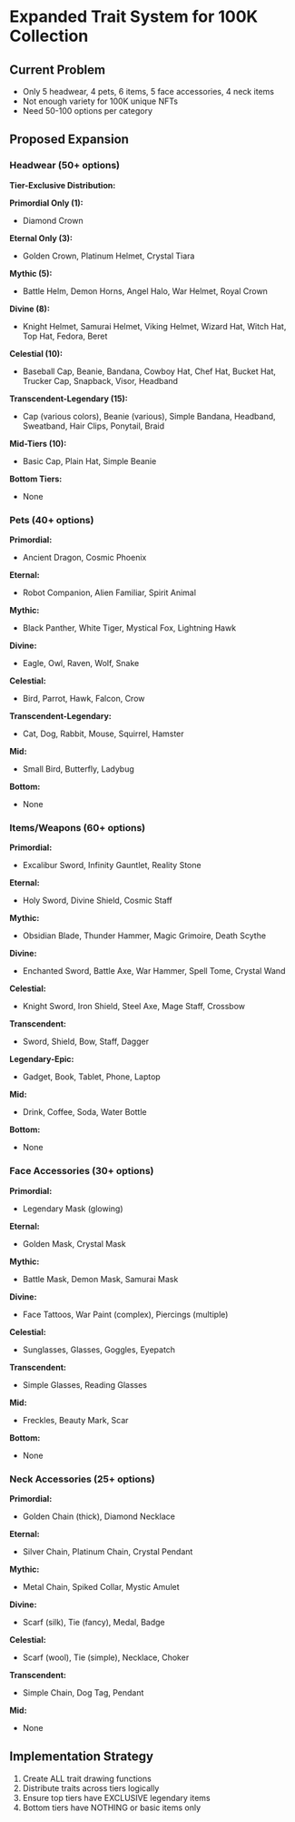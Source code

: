 # Expanded Trait System for 100K Collection

## Current Problem
- Only 5 headwear, 4 pets, 6 items, 5 face accessories, 4 neck items
- Not enough variety for 100K unique NFTs
- Need 50-100 options per category

## Proposed Expansion

### Headwear (50+ options)
**Tier-Exclusive Distribution:**

**Primordial Only (1):**
- Diamond Crown

**Eternal Only (3):**
- Golden Crown, Platinum Helmet, Crystal Tiara

**Mythic (5):**
- Battle Helm, Demon Horns, Angel Halo, War Helmet, Royal Crown

**Divine (8):**
- Knight Helmet, Samurai Helmet, Viking Helmet, Wizard Hat, Witch Hat, Top Hat, Fedora, Beret

**Celestial (10):**
- Baseball Cap, Beanie, Bandana, Cowboy Hat, Chef Hat, Bucket Hat, Trucker Cap, Snapback, Visor, Headband

**Transcendent-Legendary (15):**
- Cap (various colors), Beanie (various), Simple Bandana, Headband, Sweatband, Hair Clips, Ponytail, Braid

**Mid-Tiers (10):**
- Basic Cap, Plain Hat, Simple Beanie

**Bottom Tiers:**
- None

### Pets (40+ options)
**Primordial:**
- Ancient Dragon, Cosmic Phoenix

**Eternal:**
- Robot Companion, Alien Familiar, Spirit Animal

**Mythic:**
- Black Panther, White Tiger, Mystical Fox, Lightning Hawk

**Divine:**
- Eagle, Owl, Raven, Wolf, Snake

**Celestial:**
- Bird, Parrot, Hawk, Falcon, Crow

**Transcendent-Legendary:**
- Cat, Dog, Rabbit, Mouse, Squirrel, Hamster

**Mid:**
- Small Bird, Butterfly, Ladybug

**Bottom:**
- None

### Items/Weapons (60+ options)
**Primordial:**
- Excalibur Sword, Infinity Gauntlet, Reality Stone

**Eternal:**
- Holy Sword, Divine Shield, Cosmic Staff

**Mythic:**
- Obsidian Blade, Thunder Hammer, Magic Grimoire, Death Scythe

**Divine:**
- Enchanted Sword, Battle Axe, War Hammer, Spell Tome, Crystal Wand

**Celestial:**
- Knight Sword, Iron Shield, Steel Axe, Mage Staff, Crossbow

**Transcendent:**
- Sword, Shield, Bow, Staff, Dagger

**Legendary-Epic:**
- Gadget, Book, Tablet, Phone, Laptop

**Mid:**
- Drink, Coffee, Soda, Water Bottle

**Bottom:**
- None

### Face Accessories (30+ options)
**Primordial:**
- Legendary Mask (glowing)

**Eternal:**
- Golden Mask, Crystal Mask

**Mythic:**
- Battle Mask, Demon Mask, Samurai Mask

**Divine:**
- Face Tattoos, War Paint (complex), Piercings (multiple)

**Celestial:**
- Sunglasses, Glasses, Goggles, Eyepatch

**Transcendent:**
- Simple Glasses, Reading Glasses

**Mid:**
- Freckles, Beauty Mark, Scar

**Bottom:**
- None

### Neck Accessories (25+ options)
**Primordial:**
- Golden Chain (thick), Diamond Necklace

**Eternal:**
- Silver Chain, Platinum Chain, Crystal Pendant

**Mythic:**
- Metal Chain, Spiked Collar, Mystic Amulet

**Divine:**
- Scarf (silk), Tie (fancy), Medal, Badge

**Celestial:**
- Scarf (wool), Tie (simple), Necklace, Choker

**Transcendent:**
- Simple Chain, Dog Tag, Pendant

**Mid:**
- None

## Implementation Strategy
1. Create ALL trait drawing functions
2. Distribute traits across tiers logically
3. Ensure top tiers have EXCLUSIVE legendary items
4. Bottom tiers have NOTHING or basic items only

